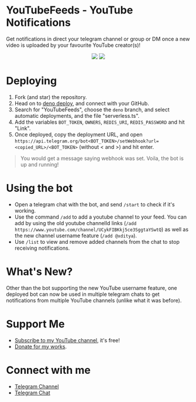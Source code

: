 # YouTubeFeeds - YouTube Notifications

Get notifications in direct your telegram channel or group or DM once a new
video is uploaded by your favourite YouTube creator(s)!

<p align=center>
<img src="https://img.shields.io/github/stars/xditya/YouTubeFeeds?style=for-the-badge">
<img src="https://img.shields.io/github/forks/xditya/YouTubeFeeds?style=for-the-badge">
</p>

# Deploying

1. Fork (and star) the repository.
2. Head on to [deno deploy](https://dash.deno.com), and connect with your
   GitHub.
3. Search for "YouTubeFeeds", choose the `deno` branch, and select automatic
   deployments, and the file "serverless.ts".
4. Add the variables `BOT_TOKEN`, `OWNERS`, `REDIS_URI`, `REDIS_PASSWORD` and
   hit "Link".
5. Once deployed, copy the deployment URL, and open
   `https://api.telegram.org/bot<BOT_TOKEN>/setWebhook?url=<copied_URL>/<BOT_TOKEN>`
   (without < and >) and hit enter.

> You would get a message saying webhook was set. Voila, the bot is up and
> running!

# Using the bot

- Open a telegram chat with the bot, and send `/start` to check if it's working.
- Use the command `/add` to add a youtube channel to your feed. You can add by
  using the old youtube channelId links
  (`/add https://www.youtube.com/channel/UCykFIBKkj5ce3SggtaYSwtQ`) as well as
  the new channel username feature (`/add @xditya`).
- Use `/list` to view and remove added channels from the chat to stop receiving
  notifications.

# What's New?

Other than the bot supporting the new YouTube username feature, one deployed bot
can now be used in multiple telegram chats to get notifications from multiple YouTube
channels (unlike what it was before).

# Support Me

- [Subscribe to my YouTube channel](https://youtube.com/@xditya), it's free!
- [Donate for my works](https://github.com/sponsors/xditya).

# Connect with me

- [Telegram Channel](https://t.me/BotzHub)
- [Telegram Chat](https://t.me/BotzHubChat)
